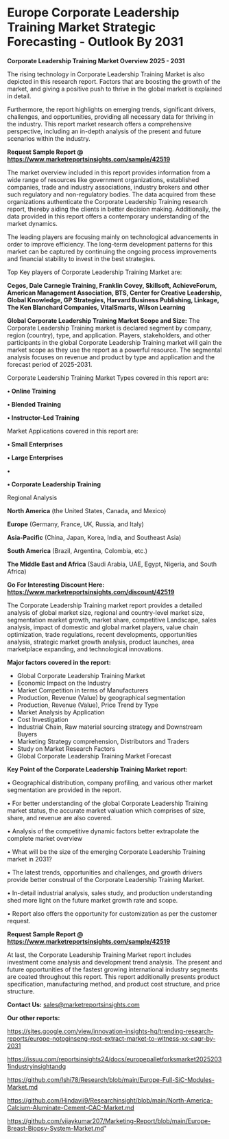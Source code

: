 # Europe Corporate Leadership Training Market Strategic Forecasting - Outlook By 2031

<Strong> Corporate Leadership Training Market Overview 2025 - 2031</strong>

The rising technology in Corporate Leadership Training Market is also depicted in this research report. Factors that are boosting the growth of the market, and giving a positive push to thrive in the global market is explained in detail.

Furthermore, the report highlights on emerging trends, significant drivers, challenges, and opportunities, providing all necessary data for thriving in the industry. This report market research offers a comprehensive perspective, including an in-depth analysis of the present and future scenarios within the industry.

<strong>Request Sample Report @ <a href=https://www.marketreportsinsights.com/sample/42519>https://www.marketreportsinsights.com/sample/42519</a></strong>

The market overview included in this report provides information from a wide range of resources like government organizations, established companies, trade and industry associations, industry brokers and other such regulatory and non-regulatory bodies. The data acquired from these organizations authenticate the Corporate Leadership Training research report, thereby aiding the clients in better decision making. Additionally, the data provided in this report offers a contemporary understanding of the market dynamics.

The leading players are focusing mainly on technological advancements in order to improve efficiency. The long-term development patterns for this market can be captured by continuing the ongoing process improvements and financial stability to invest in the best strategies.

Top Key players of Corporate Leadership Training Market are:

<strong>Cegos, Dale Carnegie Training, Franklin Covey, Skillsoft, AchieveForum, American Management Association, BTS, Center for Creative Leadership, Global Knowledge, GP Strategies, Harvard Business Publishing, Linkage, The Ken Blanchard Companies, VitalSmarts, Wilson Learning</strong>

<strong><b>Global Corporate Leadership Training Market Scope and Size:</b></strong>
The Corporate Leadership Training market is declared segment by company, region (country), type, and application. Players, stakeholders, and other participants in the global Corporate Leadership Training market will gain the market scope as they use the report as a powerful resource. The segmental analysis focuses on revenue and product by type and application and the forecast period of 2025-2031.

Corporate Leadership Training Market Types covered in this report are:

<strong>•  Online Training

•  Blended Training

•  Instructor-Led Training</strong>

Market Applications covered in this report are:

<strong>•  Small Enterprises

•  Large Enterprises

•  

•  Corporate Leadership Training</strong> 

Regional Analysis

<strong>North America</strong> (the United States, Canada, and Mexico)

<strong>Europe</strong> (Germany, France, UK, Russia, and Italy)

<strong>Asia-Pacific</strong> (China, Japan, Korea, India, and Southeast Asia)

<strong>South America</strong> (Brazil, Argentina, Colombia, etc.)

<strong>The Middle East and Africa</strong> (Saudi Arabia, UAE, Egypt, Nigeria, and South Africa)

<strong>Go For Interesting Discount Here: <a href=https://www.marketreportsinsights.com/discount/42519>https://www.marketreportsinsights.com/discount/42519</a></strong>

The Corporate Leadership Training market report provides a detailed analysis of global market size, regional and country-level market size, segmentation market growth, market share, competitive Landscape, sales analysis, impact of domestic and global market players, value chain optimization, trade regulations, recent developments, opportunities analysis, strategic market growth analysis, product launches, area marketplace expanding, and technological innovations.

<strong><b>Major factors covered in the report:</b></strong>
<ul>
  <li>Global Corporate Leadership Training Market </li>
  <li>Economic Impact on the Industry</li>
  <li>Market Competition in terms of Manufacturers</li>
  <li>Production, Revenue (Value) by geographical segmentation</li>
  <li>Production, Revenue (Value), Price Trend by Type</li>
  <li>Market Analysis by Application</li>
  <li>Cost Investigation</li>
  <li>Industrial Chain, Raw material sourcing strategy and Downstream Buyers</li>
  <li>Marketing Strategy comprehension, Distributors and Traders</li>
  <li>Study on Market Research Factors</li>
  <li>Global Corporate Leadership Training Market Forecast</li>
</ul>

<strong><b>Key Point of the Corporate Leadership Training Market report:</b></strong>

• Geographical distribution, company profiling, and various other market segmentation are provided in the report.

• For better understanding of the global Corporate Leadership Training market status, the accurate market valuation which comprises of size, share, and revenue are also covered.

• Analysis of the competitive dynamic factors better extrapolate the complete market overview

• What will be the size of the emerging Corporate Leadership Training market in 2031?

• The latest trends, opportunities and challenges, and growth drivers provide better construal of the Corporate Leadership Training Market.

• In-detail industrial analysis, sales study, and production understanding shed more light on the future market growth rate and scope.

• Report also offers the opportunity for customization as per the customer request.

<strong>Request Sample Report @ <a href=https://www.marketreportsinsights.com/sample/42519>https://www.marketreportsinsights.com/sample/42519</a></strong>

At last, the Corporate Leadership Training Market report includes investment come analysis and development trend analysis. The present and future opportunities of the fastest growing international industry segments are coated throughout this report. This report additionally presents product specification, manufacturing method, and product cost structure, and price structure.

<strong>Contact Us:</strong>
sales@marketreportsinsights.com

<strong>Our other reports:</strong>

<a href=https://sites.google.com/view/innovation-insights-hq/trending-research-reports/europe-notoginseng-root-extract-market-to-witness-xx-cagr-by-2031>https://sites.google.com/view/innovation-insights-hq/trending-research-reports/europe-notoginseng-root-extract-market-to-witness-xx-cagr-by-2031</a>

<a href=https://issuu.com/reportsinsights24/docs/europepalletforksmarket20252031industryinsightandg>https://issuu.com/reportsinsights24/docs/europepalletforksmarket20252031industryinsightandg</a>

<a href=https://github.com/Ishi78/Research/blob/main/Europe-Full-SiC-Modules-Market.md>https://github.com/Ishi78/Research/blob/main/Europe-Full-SiC-Modules-Market.md</a>

<a href=https://github.com/Hindavii9/Researchinsight/blob/main/North-America-Calcium-Aluminate-Cement-CAC-Market.md>https://github.com/Hindavii9/Researchinsight/blob/main/North-America-Calcium-Aluminate-Cement-CAC-Market.md</a>

<a href=https://github.com/vijaykumar207/Marketing-Report/blob/main/Europe-Breast-Biopsy-System-Market.md>https://github.com/vijaykumar207/Marketing-Report/blob/main/Europe-Breast-Biopsy-System-Market.md</a>"
